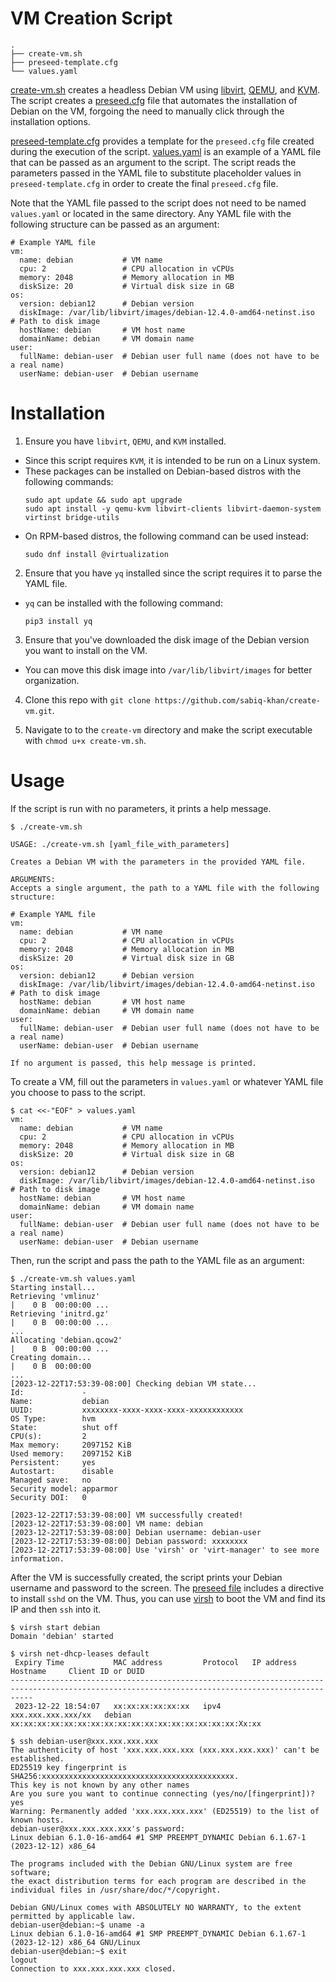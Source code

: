 # VM Creation Script
```
.
├── create-vm.sh
├── preseed-template.cfg
└── values.yaml
```
[create-vm.sh](./create-vm.sh) creates a headless Debian VM using [libvirt](https://libvirt.org/), [QEMU](https://www.qemu.org/), and [KVM](https://linux-kvm.org/page/Main_Page). The script creates a [preseed.cfg](https://wiki.debian.org/DebianInstaller/Preseed) file that automates the installation of Debian on the VM, forgoing the need to manually click through the installation options. 

[preseed-template.cfg](./preseed-template.cfg) provides a template for the `preseed.cfg` file created during the execution of the script. [values.yaml](./values.yaml) is an example of a YAML file that can be passed as an argument to the script. The script reads the parameters passed in the YAML file to substitute placeholder values in `preseed-template.cfg` in order to create the final `preseed.cfg` file. 

Note that the YAML file passed to the script does not need to be named `values.yaml` or located in the same directory. Any YAML file with the following structure can be passed as an argument:
```
# Example YAML file
vm:
  name: debian           # VM name
  cpu: 2                 # CPU allocation in vCPUs
  memory: 2048           # Memory allocation in MB
  diskSize: 20           # Virtual disk size in GB
os:
  version: debian12      # Debian version
  diskImage: /var/lib/libvirt/images/debian-12.4.0-amd64-netinst.iso  # Path to disk image
  hostName: debian       # VM host name
  domainName: debian     # VM domain name
user:
  fullName: debian-user  # Debian user full name (does not have to be a real name)
  userName: debian-user  # Debian username
```

# Installation
1) Ensure you have `libvirt`, `QEMU`, and `KVM` installed.
- Since this script requires `KVM`, it is intended to be run on a Linux system.
- These packages can be installed on Debian-based distros with the following commands:
    ```
    sudo apt update && sudo apt upgrade
    sudo apt install -y qemu-kvm libvirt-clients libvirt-daemon-system virtinst bridge-utils
    ```
- On RPM-based distros, the following command can be used instead:
    ```
    sudo dnf install @virtualization
    ```
2) Ensure that you have `yq` installed since the script requires it to parse the YAML file. 
- `yq` can be installed with the following command:
    ```
    pip3 install yq
    ```

3) Ensure that you've downloaded the disk image of the Debian version you want to install on the VM.
- You can move this disk image into `/var/lib/libvirt/images` for better organization.

4) Clone this repo with `git clone https://github.com/sabiq-khan/create-vm.git`.

5) Navigate to to the `create-vm` directory and make the script executable with `chmod u+x create-vm.sh`.

# Usage
If the script is run with no parameters, it prints a help message.
```
$ ./create-vm.sh

USAGE: ./create-vm.sh [yaml_file_with_parameters]

Creates a Debian VM with the parameters in the provided YAML file.

ARGUMENTS:
Accepts a single argument, the path to a YAML file with the following structure:

# Example YAML file
vm:
  name: debian           # VM name
  cpu: 2                 # CPU allocation in vCPUs
  memory: 2048           # Memory allocation in MB
  diskSize: 20           # Virtual disk size in GB
os:
  version: debian12      # Debian version
  diskImage: /var/lib/libvirt/images/debian-12.4.0-amd64-netinst.iso  # Path to disk image
  hostName: debian       # VM host name
  domainName: debian     # VM domain name
user:
  fullName: debian-user  # Debian user full name (does not have to be a real name)
  userName: debian-user  # Debian username

If no argument is passed, this help message is printed.
```

To create a VM, fill out the parameters in `values.yaml` or whatever YAML file you choose to pass to the script.
```
$ cat <<-"EOF" > values.yaml
vm:
  name: debian           # VM name
  cpu: 2                 # CPU allocation in vCPUs
  memory: 2048           # Memory allocation in MB
  diskSize: 20           # Virtual disk size in GB
os:
  version: debian12      # Debian version
  diskImage: /var/lib/libvirt/images/debian-12.4.0-amd64-netinst.iso  # Path to disk image
  hostName: debian       # VM host name
  domainName: debian     # VM domain name
user:
  fullName: debian-user  # Debian user full name (does not have to be a real name)
  userName: debian-user  # Debian username
```
Then, run the script and pass the path to the YAML file as an argument:
```
$ ./create-vm.sh values.yaml
Starting install...
Retrieving 'vmlinuz'                                                         |    0 B  00:00:00 ... 
Retrieving 'initrd.gz'                                                       |    0 B  00:00:00 ... 
...
Allocating 'debian.qcow2'                                                    |    0 B  00:00:00 ... 
Creating domain...                                                           |    0 B  00:00:00
...
[2023-12-22T17:53:39-08:00] Checking debian VM state...                     
Id:             -                                                               
Name:           debian          
UUID:           xxxxxxxx-xxxx-xxxx-xxxx-xxxxxxxxxxxx                                            
OS Type:        hvm
State:          shut off
CPU(s):         2
Max memory:     2097152 KiB
Used memory:    2097152 KiB
Persistent:     yes
Autostart:      disable
Managed save:   no
Security model: apparmor
Security DOI:   0

[2023-12-22T17:53:39-08:00] VM successfully created!
[2023-12-22T17:53:39-08:00] VM name: debian
[2023-12-22T17:53:39-08:00] Debian username: debian-user
[2023-12-22T17:53:39-08:00] Debian password: xxxxxxxx
[2023-12-22T17:53:39-08:00] Use 'virsh' or 'virt-manager' to see more information.
```

After the VM is successfully created, the script prints your Debian username and password to the screen. The [preseed file](./preseed-template.cfg#L53) includes a directive to install `sshd` on the VM. Thus, you can use [virsh](https://www.libvirt.org/manpages/virsh.html) to boot the VM and find its IP and then `ssh` into it.
```
$ virsh start debian
Domain 'debian' started

$ virsh net-dhcp-leases default
 Expiry Time           MAC address         Protocol   IP address          Hostname     Client ID or DUID
-------------------------------------------------------------------------------------------------------------------------------------------------
 2023-12-22 18:54:07   xx:xx:xx:xx:xx:xx   ipv4       xxx.xxx.xxx.xxx/xx   debian xx:xx:xx:xx:xx:xx:xx:xx:xx:xx:xx:xx:xx:xx:xx:xx:xx:Xx:xx

$ ssh debian-user@xxx.xxx.xxx.xxx
The authenticity of host 'xxx.xxx.xxx.xxx (xxx.xxx.xxx.xxx)' can't be established.
ED25519 key fingerprint is SHA256:xxxxxxxxxxxxxxxxxxxxxxxxxxxxxxxxxxxxxxxxxxx.
This key is not known by any other names
Are you sure you want to continue connecting (yes/no/[fingerprint])? yes
Warning: Permanently added 'xxx.xxx.xxx.xxx' (ED25519) to the list of known hosts.
debian-user@xxx.xxx.xxx.xxx's password: 
Linux debian 6.1.0-16-amd64 #1 SMP PREEMPT_DYNAMIC Debian 6.1.67-1 (2023-12-12) x86_64

The programs included with the Debian GNU/Linux system are free software;
the exact distribution terms for each program are described in the
individual files in /usr/share/doc/*/copyright.

Debian GNU/Linux comes with ABSOLUTELY NO WARRANTY, to the extent
permitted by applicable law.
debian-user@debian:~$ uname -a
Linux debian 6.1.0-16-amd64 #1 SMP PREEMPT_DYNAMIC Debian 6.1.67-1 (2023-12-12) x86_64 GNU/Linux
debian-user@debian:~$ exit
logout
Connection to xxx.xxx.xxx.xxx closed.
```